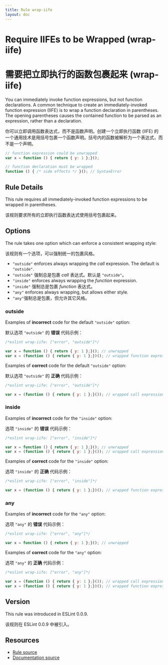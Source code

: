 ```yaml
---
title: Rule wrap-iife
layout: doc
---
```

<!-- Note: No pull requests accepted for this file. See README.md in the root directory for details. -->

# Require IIFEs to be Wrapped (wrap-iife)

# 需要把立即执行的函数包裹起来 (wrap-iife)

You can immediately invoke function expressions, but not function declarations. A common technique to create an immediately-invoked function expression (IIFE) is to wrap a function declaration in parentheses. The opening parentheses causes the contained function to be parsed as an expression, rather than a declaration.

你可以立即调用函数表达式，而不是函数声明。创建一个立即执行函数 (IIFE) 的一个通用技术是用括号包裹一个函数声明。括号内的函数被解析为一个表达式，而不是一个声明。


```js
// function expression could be unwrapped
var x = function () { return { y: 1 };}();

// function declaration must be wrapped
function () { /* side effects */ }(); // SyntaxError
```

## Rule Details

This rule requires all immediately-invoked function expressions to be wrapped in parentheses.

该规则要求所有的立即执行函数表达式使用括号包裹起来。

## Options

The rule takes one option which can enforce a consistent wrapping style:

该规则有一个选项，可以强制统一的包裹风格。

* `"outside"` enforces always wrapping the *call* expression. The default is `"outside"`.
* `"outside"` 强制总是包裹 *call* 表达式。默认是 `"outside"`。
* `"inside"` enforces always wrapping the *function* expression.
* `"inside"` 强制总是包裹 *function* 表达式。
* `"any"` enforces always wrapping, but allows either style.
* `"any"`强制总是包裹，但允许其它风格。

### outside

Examples of **incorrect** code for the default `"outside"` option:

默认选项 `"outside"` 的 **错误** 代码示例：

```js
/*eslint wrap-iife: ["error", "outside"]*/

var x = function () { return { y: 1 };}(); // unwrapped
var x = (function () { return { y: 1 };})(); // wrapped function expression
```

Examples of **correct** code for the default `"outside"` option:

默认选项 `"outside"` 的 **正确** 代码示例：

```js
/*eslint wrap-iife: ["error", "outside"]*/

var x = (function () { return { y: 1 };}()); // wrapped call expression
```

### inside

Examples of **incorrect** code for the `"inside"` option:

选项 `"inside"` 的 **错误** 代码示例：

```js
/*eslint wrap-iife: ["error", "inside"]*/

var x = function () { return { y: 1 };}(); // unwrapped
var x = (function () { return { y: 1 };}()); // wrapped call expression
```

Examples of **correct** code for the `"inside"` option:

选项 `"inside"` 的 **正确** 代码示例：

```js
/*eslint wrap-iife: ["error", "inside"]*/

var x = (function () { return { y: 1 };})(); // wrapped function expression
```

### any

Examples of **incorrect** code for the `"any"` option:

选项 `"any"` 的 **错误** 代码示例：

```js
/*eslint wrap-iife: ["error", "any"]*/

var x = function () { return { y: 1 };}(); // unwrapped
```

Examples of **correct** code for the `"any"` option:

选项 `"any"` 的 **正确** 代码示例：

```js
/*eslint wrap-iife: ["error", "any"]*/

var x = (function () { return { y: 1 };}()); // wrapped call expression
var x = (function () { return { y: 1 };})(); // wrapped function expression
```

## Version

This rule was introduced in ESLint 0.0.9.

该规则在 ESLint 0.0.9 中被引入。

## Resources

* [Rule source](https://github.com/eslint/eslint/tree/master/lib/rules/wrap-iife.js)
* [Documentation source](https://github.com/eslint/eslint/tree/master/docs/rules/wrap-iife.md)
